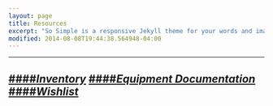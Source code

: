 ```yaml
---
layout: page
title: Resources
excerpt: "So Simple is a responsive Jekyll theme for your words and images."
modified: 2014-08-08T19:44:38.564948-04:00
---
```


---
[####*Inventory*](/inventory)
[####*Equipment Documentation*](/documentation)
[####*Wishlist*](/wishlist)
---